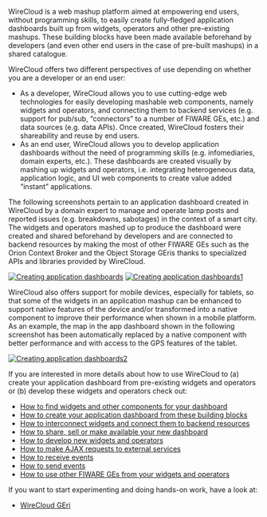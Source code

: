 WireCloud is a web mashup platform aimed at empowering end users,
without programming skills, to easily create fully-fledged application
dashboards built up from widgets, operators and other pre-existing
mashups. These building blocks have been made available beforehand by
developers (and even other end users in the case of pre-built mashups)
in a shared catalogue.

WireCloud offers two different perspectives of use depending on whether
you are a developer or an end user:

-   As a developer, WireCloud allows you to use cutting-edge web
    technologies for easily developing mashable web components, namely
    widgets and operators, and connecting them to backend services (e.g.
    support for pub/sub, “connectors” to a number of FIWARE GEs, etc.)
    and data sources (e.g. data APIs). Once created, WireCloud fosters
    their shareability and reuse by end users.
-   As an end user, WireCloud allows you to develop application
    dashboards without the need of programming skills (e.g.
    infomediaries, domain experts, etc.). These dashboards are created
    visually by mashing up widgets and operators, i.e. integrating
    heterogeneous data, application logic, and UI web components to
    create value added “instant” applications.

The following screenshots pertain to an application dashboard created in
WireCloud by a domain expert to manage and operate lamp posts and
reported issues (e.g. breakdowns, sabotages) in the context of a smart
city. The widgets and operators mashed up to produce the dashboard were
created and shared beforehand by developers and are connected to backend
resources by making the most of other FIWARE GEs such as the Orion
Context Broker and the Object Storage GEris thanks to specialized APIs
and libraries provided by WireCloud.

[![Creating application
dashboards](images/Creating-application-dashboards-1024x640.png)](images/Creating-application-dashboards.png)
[![Creating application
dashboards1](images/Creating-application-dashboards1-1024x639.png)](images/Creating-application-dashboards1.png)

WireCloud also offers support for mobile devices, especially for
tablets, so that some of the widgets in an application mashup can be
enhanced to support native features of the device and/or transformed
into a native component to improve their performance when shown in a
mobile platform. As an example, the map in the app dashboard shown in
the following screenshot has been automatically replaced by a native
component with better performance and with access to the GPS features of
the tablet.

[![Creating application
dashboards2](images/Creating-application-dashboards2.png)](images/Creating-application-dashboards2.png)

If you are interested in more details about how to use WireCloud to (a)
create your application dashboard from pre-existing widgets and
operators or (b) develop these widgets and operators check out:

-   [How to find widgets and other components for your
    dashboard](/creating-application-dashboards/how-to-find-widgets-and-other-components-for-your-dashboard/)
-   [How to create your application dashboard from these building
    blocks](/creating-application-dashboards/how-to-create-your-application-dashboard-from-these-building-blocks/)
-   [How to interconnect widgets and connect them to backend
    resources](/creating-application-dashboards/how-to-interconnect-widgets-and-connect-them-to-backend-resources/)
-   [How to share, sell or make available your new
    dashboard](/creating-application-dashboards/how-to-share-sell-or-make-available-your-new-dashboard/)
-   [How to develop new widgets and
    operators](/creating-application-dashboards/how-to-develop-new-widgets-and-operators/)
-   [How to make AJAX requests to external
    services](/creating-application-dashboards/how-to-make-ajax-requests-to-external-services/)
-   [How to receive
    events](/creating-application-dashboards/how-to-receive-events/)
-   [How to send
    events](/creating-application-dashboards/how-to-send-events/)
-   [How to use other FIWARE GEs from your widgets and
    operators](/creating-application-dashboards/how-to-use-other-fiware-ges-from-your-widgets-and-operators/)

If you want to start experimenting and doing hands-on work, have a look at:

- [WireCloud GEri](http://github.com/fiware/apps.wirecloud)

 

 
